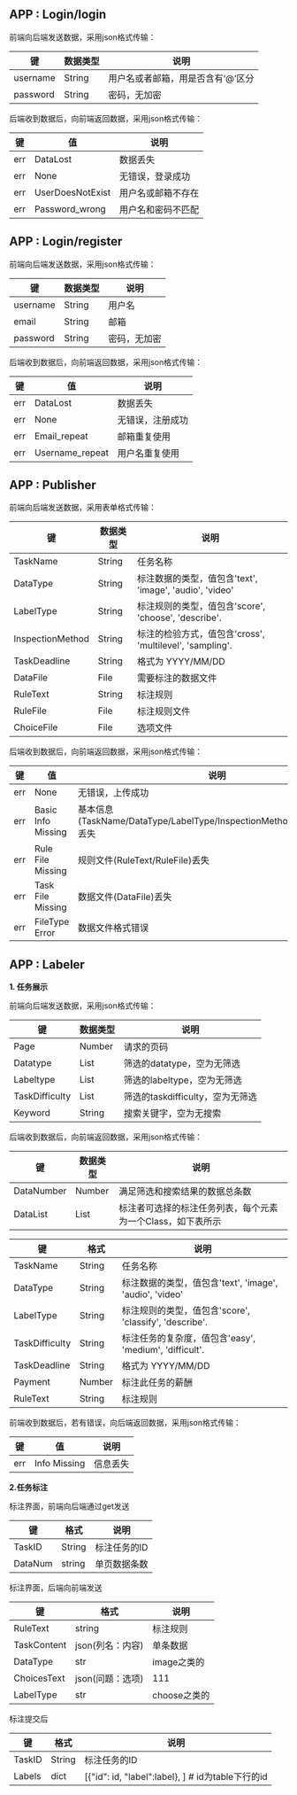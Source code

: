 ## APP : Login/login

前端向后端发送数据，采用json格式传输：

| 键       | 数据类型 | 说明                              |
| -------- | -------- | --------------------------------- |
| username | String   | 用户名或者邮箱，用是否含有‘@’区分 |
| password | String   | 密码，无加密                      |

后端收到数据后，向前端返回数据，采用json格式传输：

| 键   | 值               | 说明               |
| ---- | ---------------- | ------------------ |
| err  | DataLost         | 数据丢失           |
| err  | None             | 无错误，登录成功   |
| err  | UserDoesNotExist | 用户名或邮箱不存在 |
| err  | Password_wrong   | 用户名和密码不匹配 |



## APP : Login/register

前端向后端发送数据，采用json格式传输：

| 键       | 数据类型 | 说明         |
| -------- | -------- | ------------ |
| username | String   | 用户名       |
| email    | String   | 邮箱         |
| password | String   | 密码，无加密 |

后端收到数据后，向前端返回数据，采用json格式传输：

| 键   | 值              | 说明             |
| ---- | --------------- | ---------------- |
| err  | DataLost        | 数据丢失         |
| err  | None            | 无错误，注册成功 |
| err  | Email_repeat    | 邮箱重复使用     |
| err  | Username_repeat | 用户名重复使用   |



## APP : Publisher

前端向后端发送数据，采用表单格式传输：

| 键               | 数据类型 | 说明                                                     |
| ---------------- | -------- | -------------------------------------------------------- |
| TaskName         | String   | 任务名称                                                 |
| DataType         | String   | 标注数据的类型，值包含'text', 'image', 'audio', 'video'  |
| LabelType        | String   | 标注规则的类型，值包含'score', 'choose', 'describe'.     |
| InspectionMethod | String   | 标注的检验方式，值包含'cross', 'multilevel', 'sampling'. |
| TaskDeadline     | String   | 格式为 YYYY/MM/DD                                        |
| DataFile         | File     | 需要标注的数据文件                                       |
| RuleText         | String   | 标注规则                                                 |
| RuleFile         | File     | 标注规则文件                                             |
| ChoiceFile       | File     | 选项文件                                                 |

后端收到数据后，向前端返回数据，采用json格式传输：

| 键   | 值                 | 说明                                                         |
| ---- | ------------------ | ------------------------------------------------------------ |
| err  | None               | 无错误，上传成功                                             |
| err  | Basic Info Missing | 基本信息(TaskName/DataType/LabelType/InspectionMethod/TaskDeadline)丢失 |
| err  | Rule File Missing  | 规则文件(RuleText/RuleFile)丢失                              |
| err  | Task File Missing  | 数据文件(DataFile)丢失                                       |
| err  | FileType Error     | 数据文件格式错误                                             |



## APP : Labeler

**1. 任务展示**

前端向后端发送数据，采用json格式传输：

| 键             | 数据类型 | 说明                             |
| -------------- | -------- | -------------------------------- |
| Page           | Number   | 请求的页码                       |
| Datatype       | List     | 筛选的datatype，空为无筛选       |
| Labeltype      | List     | 筛选的labeltype，空为无筛选      |
| TaskDifficulty | List     | 筛选的taskdifficulty，空为无筛选 |
| Keyword        | String   | 搜索关键字，空为无搜索           |

后端收到数据后，向前端返回数据，采用json格式传输：

| 键         | 数据类型 | 说明                                                        |
| ---------- | -------- | ----------------------------------------------------------- |
| DataNumber | Number   | 满足筛选和搜索结果的数据总条数                              |
| DataList   | List     | 标注者可选择的标注任务列表，每个元素为一个Class，如下表所示 |



| 键             | 格式   | 说明                                                    |
| -------------- | ------ | ------------------------------------------------------- |
| TaskName       | String | 任务名称                                                |
| DataType       | String | 标注数据的类型，值包含'text', 'image', 'audio', 'video' |
| LabelType      | String | 标注规则的类型，值包含'score', 'classify', 'describe'.  |
| TaskDifficulty | String | 标注任务的复杂度，值包含'easy', 'medium', 'difficult'.  |
| TaskDeadline   | String | 格式为 YYYY/MM/DD                                       |
| Payment        | Number | 标注此任务的薪酬                                        |
| RuleText       | String | 标注规则                                                |

前端收到数据后，若有错误，向后端返回数据，采用json格式传输：

| 键   | 值           | 说明     |
| ---- | ------------ | -------- |
| err  | Info Missing | 信息丢失 |

**2.任务标注**

标注界面，前端向后端通过get发送

| 键      | 格式   | 说明         |
| ------- | ------ | ------------ |
| TaskID  | String | 标注任务的ID |
| DataNum | string | 单页数据条数 |

标注界面，后端向前端发送

| 键          | 格式             | 说明         |
| ----------- | ---------------- | ------------ |
| RuleText    | string           | 标注规则     |
| TaskContent | json(列名：内容) | 单条数据     |
| DataType    | str              | image之类的  |
| ChoicesText | json(问题：选项) | 111          |
| LabelType   | str              | choose之类的 |

标注提交后

| 键     | 格式   | 说明                                                       |
| ------ | ------ | ---------------------------------------------------------- |
| TaskID | String | 标注任务的ID                                               |
| Labels | dict   | [{"id": id, "label":label},     ]      # id为table下行的id |


